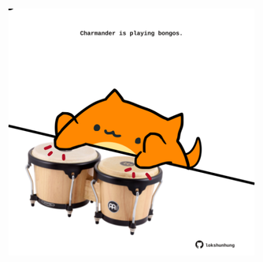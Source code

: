 <!-- built at 20/02/2024, 11:00:45 UTC -->
<p align="center">
  <img width="500" height="500" src="./ReadmeImage.svg">
</p>
